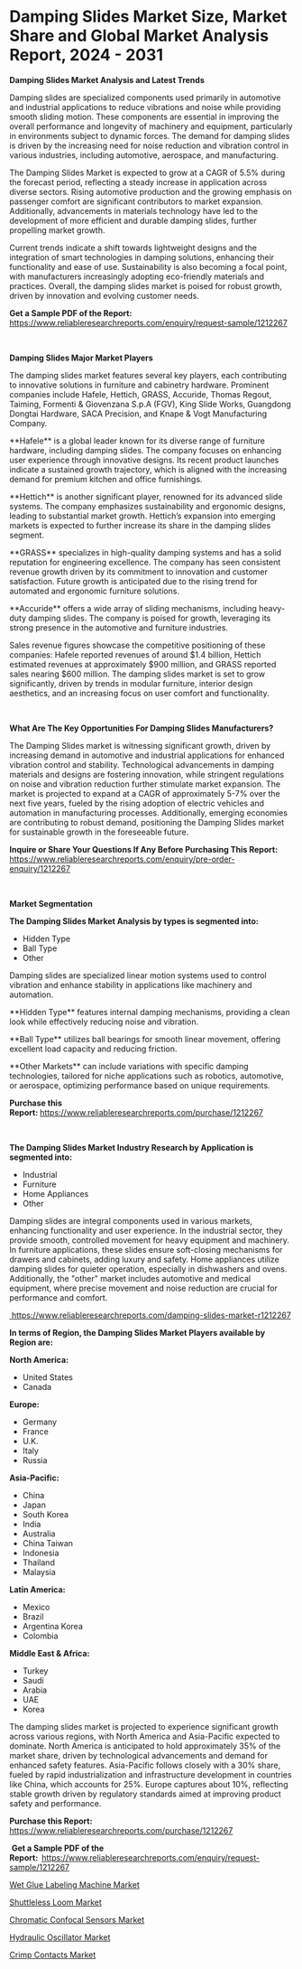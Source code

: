 <p><h1>Damping Slides Market Size, Market Share and Global Market Analysis Report, 2024 - 2031</h1></p><p><strong>Damping Slides Market Analysis and Latest Trends</strong></p>
<p><p>Damping slides are specialized components used primarily in automotive and industrial applications to reduce vibrations and noise while providing smooth sliding motion. These components are essential in improving the overall performance and longevity of machinery and equipment, particularly in environments subject to dynamic forces. The demand for damping slides is driven by the increasing need for noise reduction and vibration control in various industries, including automotive, aerospace, and manufacturing.</p><p>The Damping Slides Market is expected to grow at a CAGR of 5.5% during the forecast period, reflecting a steady increase in application across diverse sectors. Rising automotive production and the growing emphasis on passenger comfort are significant contributors to market expansion. Additionally, advancements in materials technology have led to the development of more efficient and durable damping slides, further propelling market growth. </p><p>Current trends indicate a shift towards lightweight designs and the integration of smart technologies in damping solutions, enhancing their functionality and ease of use. Sustainability is also becoming a focal point, with manufacturers increasingly adopting eco-friendly materials and practices. Overall, the damping slides market is poised for robust growth, driven by innovation and evolving customer needs.</p></p>
<p><strong>Get a Sample PDF of the Report:&nbsp;</strong> <a href="https://www.reliableresearchreports.com/enquiry/request-sample/1212267?utm_campaign=1289&utm_medium=2&utm_source=Github&utm_content=ia&utm_term=06102024&utm_id=damping-slides">https://www.reliableresearchreports.com/enquiry/request-sample/1212267</a></p>
<p>&nbsp;</p>
<p><strong>Damping Slides Major Market Players</strong></p>
<p><p>The damping slides market features several key players, each contributing to innovative solutions in furniture and cabinetry hardware. Prominent companies include Hafele, Hettich, GRASS, Accuride, Thomas Regout, Taiming, Formenti & Giovenzana S.p.A (FGV), King Slide Works, Guangdong Dongtai Hardware, SACA Precision, and Knape & Vogt Manufacturing Company.</p><p>**Hafele** is a global leader known for its diverse range of furniture hardware, including damping slides. The company focuses on enhancing user experience through innovative designs. Its recent product launches indicate a sustained growth trajectory, which is aligned with the increasing demand for premium kitchen and office furnishings.</p><p>**Hettich** is another significant player, renowned for its advanced slide systems. The company emphasizes sustainability and ergonomic designs, leading to substantial market growth. Hettich’s expansion into emerging markets is expected to further increase its share in the damping slides segment.</p><p>**GRASS** specializes in high-quality damping systems and has a solid reputation for engineering excellence. The company has seen consistent revenue growth driven by its commitment to innovation and customer satisfaction. Future growth is anticipated due to the rising trend for automated and ergonomic furniture solutions.</p><p>**Accuride** offers a wide array of sliding mechanisms, including heavy-duty damping slides. The company is poised for growth, leveraging its strong presence in the automotive and furniture industries.</p><p>Sales revenue figures showcase the competitive positioning of these companies: Hafele reported revenues of around $1.4 billion, Hettich estimated revenues at approximately $900 million, and GRASS reported sales nearing $600 million. The damping slides market is set to grow significantly, driven by trends in modular furniture, interior design aesthetics, and an increasing focus on user comfort and functionality.</p></p>
<p>&nbsp;</p>
<p><strong>What Are The Key Opportunities For Damping Slides Manufacturers?</strong></p>
<p><p>The Damping Slides market is witnessing significant growth, driven by increasing demand in automotive and industrial applications for enhanced vibration control and stability. Technological advancements in damping materials and designs are fostering innovation, while stringent regulations on noise and vibration reduction further stimulate market expansion. The market is projected to expand at a CAGR of approximately 5-7% over the next five years, fueled by the rising adoption of electric vehicles and automation in manufacturing processes. Additionally, emerging economies are contributing to robust demand, positioning the Damping Slides market for sustainable growth in the foreseeable future.</p></p>
<p><strong>Inquire or Share Your Questions If Any Before Purchasing This Report:</strong> <a href="https://www.reliableresearchreports.com/enquiry/pre-order-enquiry/1212267?utm_campaign=1289&utm_medium=2&utm_source=Github&utm_content=ia&utm_term=06102024&utm_id=damping-slides">https://www.reliableresearchreports.com/enquiry/pre-order-enquiry/1212267</a></p>
<p>&nbsp;</p>
<p><strong>Market Segmentation</strong></p>
<p><strong>The Damping Slides Market Analysis by types is segmented into:</strong></p>
<p><ul><li>Hidden Type</li><li>Ball Type</li><li>Other</li></ul></p>
<p><p>Damping slides are specialized linear motion systems used to control vibration and enhance stability in applications like machinery and automation. </p><p>**Hidden Type** features internal damping mechanisms, providing a clean look while effectively reducing noise and vibration. </p><p>**Ball Type** utilizes ball bearings for smooth linear movement, offering excellent load capacity and reducing friction. </p><p>**Other Markets** can include variations with specific damping technologies, tailored for niche applications such as robotics, automotive, or aerospace, optimizing performance based on unique requirements.</p></p>
<p><strong>Purchase this Report:&nbsp;</strong><a href="https://www.reliableresearchreports.com/purchase/1212267?utm_campaign=1289&utm_medium=2&utm_source=Github&utm_content=ia&utm_term=06102024&utm_id=damping-slides">https://www.reliableresearchreports.com/purchase/1212267</a></p>
<p>&nbsp;</p>
<p><strong>The Damping Slides Market Industry Research by Application is segmented into:</strong></p>
<p><ul><li>Industrial</li><li>Furniture</li><li>Home Appliances</li><li>Other</li></ul></p>
<p><p>Damping slides are integral components used in various markets, enhancing functionality and user experience. In the industrial sector, they provide smooth, controlled movement for heavy equipment and machinery. In furniture applications, these slides ensure soft-closing mechanisms for drawers and cabinets, adding luxury and safety. Home appliances utilize damping slides for quieter operation, especially in dishwashers and ovens. Additionally, the "other" market includes automotive and medical equipment, where precise movement and noise reduction are crucial for performance and comfort.</p></p>
<p><a href="https://www.reliableresearchreports.com/damping-slides-market-r1212267?utm_campaign=1289&utm_medium=2&utm_source=Github&utm_content=ia&utm_term=06102024&utm_id=damping-slides">&nbsp;https://www.reliableresearchreports.com/damping-slides-market-r1212267</a></p>
<p><strong>In terms of Region, the Damping Slides Market Players available by Region are:</strong></p>
<p>
    <p> <strong> North America: </strong>
        <ul>
            <li>United States</li>
            <li>Canada</li>
        </ul>
        </p> 
    <p> <strong> Europe: </strong>
        <ul>
            <li>Germany</li>
            <li>France</li>
            <li>U.K.</li>
            <li>Italy</li>
            <li>Russia</li>
        </ul>
        </p> 
    <p> <strong> Asia-Pacific: </strong>
        <ul>
            <li>China</li>
            <li>Japan</li>
            <li>South Korea</li>
            <li>India</li>
            <li>Australia</li>
            <li>China Taiwan</li>
            <li>Indonesia</li>
            <li>Thailand</li>
            <li>Malaysia</li>
        </ul>
        </p> 
    <p> <strong> Latin America: </strong>
        <ul>
            <li>Mexico</li>
            <li>Brazil</li>
            <li>Argentina Korea</li>
            <li>Colombia</li>
        </ul>
        </p> 
    <p> <strong> Middle East & Africa: </strong>
        <ul>
            <li>Turkey</li>
            <li>Saudi</li>
            <li>Arabia</li>
            <li>UAE</li>
            <li>Korea</li>
        </ul>
    </p>
    </p>
<p><p>The damping slides market is projected to experience significant growth across various regions, with North America and Asia-Pacific expected to dominate. North America is anticipated to hold approximately 35% of the market share, driven by technological advancements and demand for enhanced safety features. Asia-Pacific follows closely with a 30% share, fueled by rapid industrialization and infrastructure development in countries like China, which accounts for 25%. Europe captures about 10%, reflecting stable growth driven by regulatory standards aimed at improving product safety and performance.</p></p>
<p><strong>Purchase this Report: </strong><a href="https://www.reliableresearchreports.com/purchase/1212267?utm_campaign=1289&utm_medium=2&utm_source=Github&utm_content=ia&utm_term=06102024&utm_id=damping-slides">https://www.reliableresearchreports.com/purchase/1212267</a></p>
<p>&nbsp;<strong>Get a Sample PDF of the Report:&nbsp;&nbsp;</strong><a href="https://www.reliableresearchreports.com/enquiry/request-sample/1212267?utm_campaign=1289&utm_medium=2&utm_source=Github&utm_content=ia&utm_term=06102024&utm_id=damping-slides">https://www.reliableresearchreports.com/enquiry/request-sample/1212267</a></p>
<p><strong></strong></p>
<p><p><a href="https://www.linkedin.com/pulse/digital-transformation-wet-glue-labeling-machine-industry-xlyjc?utm_campaign=1289&utm_medium=2&utm_source=Github&utm_content=ia&utm_term=06102024&utm_id=damping-slides">Wet Glue Labeling Machine Market</a></p><p><a href="https://www.linkedin.com/pulse/shuttleless-loom-market-opportunities-emerging-global-trends-daklc?utm_campaign=1289&utm_medium=2&utm_source=Github&utm_content=ia&utm_term=06102024&utm_id=damping-slides">Shuttleless Loom Market</a></p><p><a href="https://www.linkedin.com/pulse/digital-transformation-chromatic-confocal-sensors-industry-market-emy1e?utm_campaign=1289&utm_medium=2&utm_source=Github&utm_content=ia&utm_term=06102024&utm_id=damping-slides">Chromatic Confocal Sensors Market</a></p><p><a href="https://www.linkedin.com/pulse/sustainability-trends-hydraulic-oscillator-industry-market-uaiqc?utm_campaign=1289&utm_medium=2&utm_source=Github&utm_content=ia&utm_term=06102024&utm_id=damping-slides">Hydraulic Oscillator Market</a></p><p><a href="https://www.linkedin.com/pulse/crimp-contacts-market-size-share-growth-analysis-type-application-zod7e?utm_campaign=1289&utm_medium=2&utm_source=Github&utm_content=ia&utm_term=06102024&utm_id=damping-slides">Crimp Contacts Market</a></p></p>